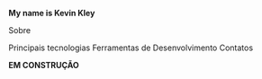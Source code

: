 **My name is Kevin Kley**

Sobre

Principais tecnologias
Ferramentas de Desenvolvimento
Contatos

**EM CONSTRUÇÃO**
